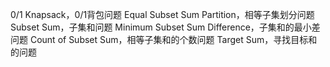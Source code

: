 0/1 Knapsack，0/1背包问题
Equal Subset Sum Partition，相等子集划分问题
Subset Sum，子集和问题
Minimum Subset Sum Difference，子集和的最小差问题
Count of Subset Sum，相等子集和的个数问题
Target Sum，寻找目标和的问题
